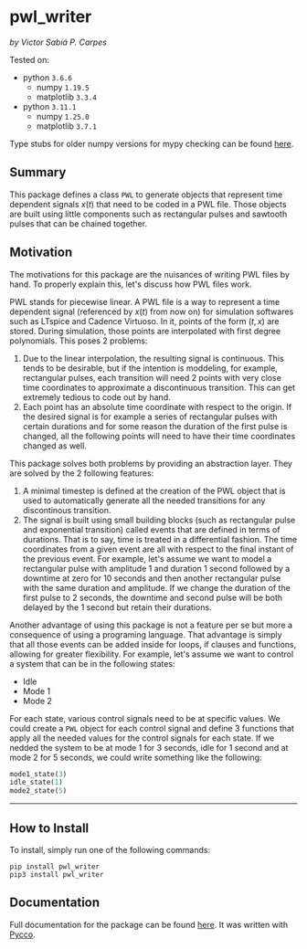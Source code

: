 # pwl_writer

*by Victor Sabiá P. Carpes*

Tested on:

* python `3.6.6`
  * numpy `1.19.5`
  * matplotlib `3.3.4`
* python `3.11.1`
  * numpy `1.25.0`
  * matplotlib `3.7.1`

Type stubs for older numpy versions for mypy checking can be found [here](https://github.com/numpy/numpy-stubs).

## Summary

This package defines a class `PWL` to generate objects that represent time dependent signals $x(t)$ that need to be coded in a PWL file. Those objects are built using little components such as rectangular pulses and sawtooth pulses that can be chained together.

## Motivation

The motivations for this package are the nuisances of writing PWL files by hand. To properly explain this, let's discuss how PWL files work.

PWL stands for piecewise linear. A PWL file is a way to represent a time dependent signal (referenced by $x(t)$ from now on) for simulation softwares such as LTspice and Cadence Virtuoso. In it, points of the form $(t, x)$ are stored. During simulation, those points are interpolated with first degree polynomials. This poses 2 problems:

1. Due to the linear interpolation, the resulting signal is continuous. This tends to be desirable, but if the intention is moddeling, for example, rectangular pulses, each transition will need 2 points with very close time coordinates to approximate a discontinuous transition. This can get extremely tedious to code out by hand.
2. Each point has an absolute time coordinate with respect to the origin. If the desired signal is for example a series of rectangular pulses with certain durations and for some reason the duration of the first pulse is changed, all the following points will need to have their time coordinates changed as well.

This package solves both problems by providing an abstraction layer. They are solved by the 2 following features:

1. A minimal timestep is defined at the creation of the PWL object that is used to automatically generate all the needed transitions for any discontinous transition.
2. The signal is built using small building blocks (such as rectangular pulse and exponential transition) called events that are defined in terms of durations. That is to say, time is treated in a differential fashion. The time coordinates from a given event are all with respect to the final instant of the previous event. For example, let's assume we want to model a rectangular pulse with amplitude 1 and duration 1 second followed by a downtime at zero for 10 seconds and then another rectangular pulse with the same duration and amplitude. If we change the duration of the first pulse to 2 seconds, the downtime and second pulse will be both  delayed by the 1 second but retain their durations.

Another advantage of using this package is not a feature per se but more a consequence of using a programing language. That advantage is simply that all those events can be added inside for loops, if clauses and functions, allowing for greater flexibility. For example, let's assume we want to control a system that can be in the following states:

* Idle
* Mode 1
* Mode 2

For each state, various control signals need to be at specific values. We could create a `PWL` object for each control signal and define 3 functions that apply all the needed values for the control signals for each state. If we nedded the system to be at mode 1 for 3 seconds, idle for 1 second and at mode 2 for 5 seconds, we could write something like the following:

```python
mode1_state(3)
idle_state(1)
mode2_state(5)
```

---

## How to Install

To install, simply run one of the following commands:

```
pip install pwl_writer
pip3 install pwl_writer
```

## Documentation

Full documentation for the package can be found [here](https://htmlpreview.github.io/?https://github.com/victorscarpes/pwl_writer/blob/main/docs/pwl_writer.html). It was written with [Pycco](https://github.com/pycco-docs/pycco).
